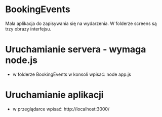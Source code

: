 # BookingEvents
Mała aplikacja do zapisywania się na wydarzenia. W folderze screens są trzy obrazy interfejsu.

# Uruchamianie servera - wymaga node.js
- w folderze BookingEvents w konsoli wpisać: node app.js

# Uruchamianie aplikacji
- w przeglądarce wpisać: http://localhost:3000/

